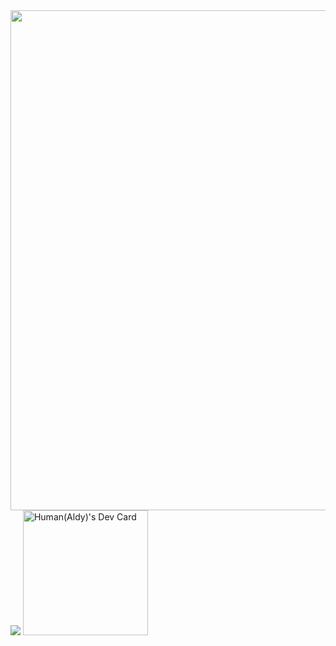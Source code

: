 <div><img width=800 src="https://github-profile-trophy.vercel.app/?username=aldyl&column=8&theme=gruvbox&no-frame=true"/></div>
<img src="https://github-readme-stats.vercel.app/api/top-langs/?username=aldyl&layout=compact" />
<a href="https://app.daily.dev/aldyl"><img src="https://api.daily.dev/devcards/0977547efeea41d7a8dc56b8c6a57e4a.png?r=exo" width="200" alt="Human(Aldy)'s Dev Card"/></a>



<!--
**aldyl/aldyl** is a ✨ _special_ ✨ repository because its `README.md` (this file) appears on your GitHub profile.

Here are some ideas to get you started:

- 🔭 I’m currently working on ...
- 🌱 I’m currently learning ...
- 👯 I’m looking to collaborate on ...
- 🤔 I’m looking for help with ...
- 💬 Ask me about ...
- 📫 How to reach me: ...
- 😄 Pronouns: ...
- ⚡ Fun fact: ...
-->
